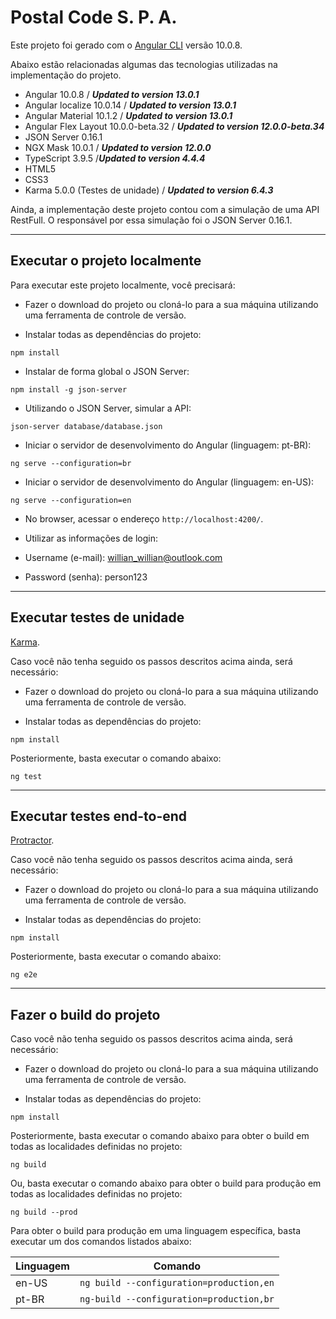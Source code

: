 # Postal Code S. P. A.

Este projeto foi gerado com o [Angular CLI](https://github.com/angular/angular-cli) versão 10.0.8. 

Abaixo estão relacionadas algumas das tecnologias utilizadas na implementação do projeto.

- Angular 10.0.8 / ***Updated to version 13.0.1***
- Angular localize 10.0.14 / ***Updated to version 13.0.1***
- Angular Material 10.1.2 / ***Updated to version 13.0.1***
- Angular Flex Layout 10.0.0-beta.32 / ***Updated to version 12.0.0-beta.34***
- JSON Server 0.16.1
- NGX Mask 10.0.1 / ***Updated to version 12.0.0***
- TypeScript 3.9.5 /***Updated to version 4.4.4***
- HTML5
- CSS3
- Karma 5.0.0 (Testes de unidade) / ***Updated to version 6.4.3***

Ainda, a implementação deste projeto contou com a simulação de uma API RestFull. O responsável por essa simulação foi o JSON Server 0.16.1.


---
## Executar o projeto localmente

Para executar este projeto localmente, você precisará:

- Fazer o download do projeto ou cloná-lo para a sua máquina utilizando uma ferramenta de controle de versão.

- Instalar todas as dependências do projeto:

```
npm install
```

- Instalar de forma global o JSON Server:

```
npm install -g json-server
```

- Utilizando o JSON Server, simular a API:

```
json-server database/database.json
```

- Iniciar o servidor de desenvolvimento do Angular (linguagem: pt-BR):

```
ng serve --configuration=br
```

- Iniciar o servidor de desenvolvimento do Angular (linguagem: en-US):

```
ng serve --configuration=en
```

- No browser, acessar o endereço `http://localhost:4200/`.

- Utilizar as informações de login:

- Username (e-mail): willian_willian@outlook.com

- Password (senha): person123

---
## Executar testes de unidade

[Karma](https://karma-runner.github.io).

Caso você não tenha seguido os passos descritos acima ainda, será necessário:

- Fazer o download do projeto ou cloná-lo para a sua máquina utilizando uma ferramenta de controle de versão.

- Instalar todas as dependências do projeto:

```
npm install
```

Posteriormente, basta executar o comando abaixo:

```
ng test
```

---
## Executar testes end-to-end

[Protractor](http://www.protractortest.org/).

Caso você não tenha seguido os passos descritos acima ainda, será necessário:

- Fazer o download do projeto ou cloná-lo para a sua máquina utilizando uma ferramenta de controle de versão.

- Instalar todas as dependências do projeto:

```
npm install
```

Posteriormente, basta executar o comando abaixo:

```
ng e2e
```

---
## Fazer o build do projeto

Caso você não tenha seguido os passos descritos acima ainda, será necessário:

- Fazer o download do projeto ou cloná-lo para a sua máquina utilizando uma ferramenta de controle de versão.

- Instalar todas as dependências do projeto:

```
npm install
```

Posteriormente, basta executar o comando abaixo para obter o build em todas as localidades definidas no projeto:

```
ng build
```

Ou, basta executar o comando abaixo para obter o build para produção em todas as localidades definidas no projeto:

```
ng build --prod
```

Para obter o build para produção em uma linguagem específica, basta executar um dos comandos listados abaixo:

| Linguagem | Comando                                   |
| --        | --                                        |
| en-US     | `ng build --configuration=production,en`  |
| pt-BR     | `ng-build --configuration=production,br`  |
